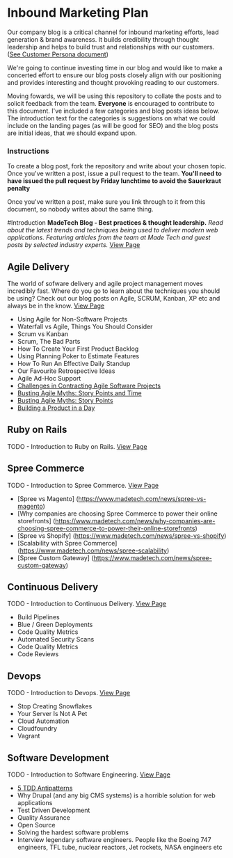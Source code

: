 # Inbound Marketing Plan

Our company blog is a critical channel for inbound marketing efforts, lead generation & brand awareness. It builds credibility through thought leadership and helps to build trust and relationships with our customers. ([See Customer Persona document](https://docs.google.com/a/maine-associates.com/document/d/1S0VF2oMMGqyHByisSmGDMGpZgTUcuh-38J9rg6GpcEQ/edit?usp=sharing))

We're going to continue investing time in our blog and would like to make a concerted effort to ensure our blog posts closely align with our positioning and provides interesting and thought provoking reading to our customers.

Moving fowards, we will be using this repository to collate the posts and to solicit feedback from the team. **Everyone** is encouraged to contribute to this document. I've included a few categories and blog posts ideas below. The introduction text for the categories is suggestions on what we could include on the landing pages (as will be good for SEO) and the blog posts are initial ideas, that we should expand upon.

### Instructions
To create a blog post, fork the repository and write about your chosen topic. Once you've written a post, issue a pull request to the team. **You'll need to have issued the pull request by Friday lunchtime to avoid the Sauerkraut penalty**

Once you've written a post, make sure you link through to it from this document, so nobody writes about the same thing.

#Introduction
**MadeTech Blog - Best practices & thought leadership.** *Read about the latest trends and techniques being used to deliver modern web applications. Featuring articles from the team at Made Tech and guest posts by selected industry experts.* [View Page](https://www.madetech.com/news/)


## Agile Delivery
The world of sofware delivery and agile project management moves incredibly fast. Where do you go to learn about the techniques you should be using? Check out our blog posts on Agile, SCRUM, Kanban, XP etc and always be in the know.
[View Page](https://www.madetech.com/news/tag/agile)

* Using Agile for Non-Software Projects
* Waterfall vs Agile, Things You Should Consider
* Scrum vs Kanban
* Scrum, The Bad Parts
* How To Create Your First Product Backlog
* Using Planning Poker to Estimate Features
* How To Run An Effective Daily Standup
* Our Favourite Retrospective Ideas
* Agile Ad-Hoc Support
* [Challenges in Contracting Agile Software Projects](https://www.madetech.com/news/challenges-in-contracting-agile-software-projects)
* [Busting Agile Myths: Story Points and Time](https://www.madetech.com/news/busting-agile-myths-story-points-and-time)
* [Busting Agile Myths: Story Points](https://www.madetech.com/news/busting-agile-myths-story-points-and-time)
* [Building a Product in a Day](https://www.madetech.com/news/building-a-product-in-a-day)

## Ruby on Rails
TODO - Introduction to Ruby on Rails.
[View Page](https://www.madetech.com/news/tag/ruby-on-rails)

## Spree Commerce
TODO - Introduction to Spree Commerce.
[View Page](https://www.madetech.com/news/tag/spree-commerce)

* [Spree vs Magento] (https://www.madetech.com/news/spree-vs-magento)
* [Why companies are choosing Spree Commerce to power their online storefronts] (https://www.madetech.com/news/why-companies-are-choosing-spree-commerce-to-power-their-online-storefronts)
* [Spree vs Shopify] (https://www.madetech.com/news/spree-vs-shopify)
* [Scalability with Spree Commerce] (https://www.madetech.com/news/spree-scalability)
* [Spree Custom Gateway] (https://www.madetech.com/news/spree-custom-gateway)

## Continuous Delivery
TODO - Introduction to Continuous Delivery.
[View Page](https://www.madetech.com/news/tag/continuous-delivery)

* Build Pipelines
* Blue / Green Deployments
* Code Quality Metrics
* Automated Security Scans
* Code Quality Metrics
* Code Reviews

## Devops
TODO - Introduction to Devops.
[View Page](https://www.madetech.com/news/tag/devops)

* Stop Creating Snowflakes
* Your Server Is Not A Pet
* Cloud Automation
* Cloudfoundry
* Vagrant

## Software Development
TODO - Introduction to Software Engineering.
[View Page](https://www.madetech.com/news/tag/software-development)

* [5 TDD Antipatterns](published/5_tdd_antipaterns.md)
* Why Drupal (and any big CMS systems) is a horrible solution for web applications
* Test Driven Development
* Quality Assurance
* Open Source
* Solving the hardest software problems
* Interview legendary software engineers. People like the Boeing 747 engineers, TFL tube, nuclear reactors, Jet rockets, NASA engineers etc